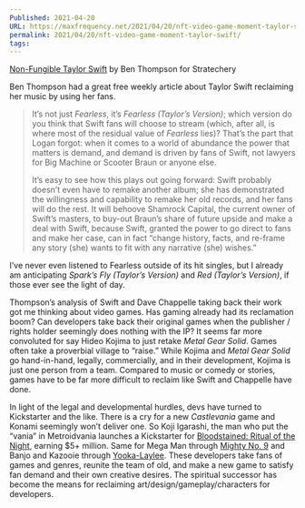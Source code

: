 ```yaml
---
Published: 2021-04-20
URL: https://maxfrequency.net/2021/04/20/nft-video-game-moment-taylor-swift/
permalink: 2021/04/20/nft-video-game-moment-taylor-swift/
tags:
---
```

[Non-Fungible Taylor Swift](https://stratechery.com/2021/non-fungible-taylor-swift/) by Ben Thompson for Stratechery  

Ben Thompson had a great free weekly article about Taylor Swift reclaiming her music by using her fans.  

> It’s not just *Fearless*, it’s *Fearless (Taylor’s Version)*; which version do you think that Swift fans will choose to stream (which, after all, is where most of the residual value of *Fearless* lies)? That’s the part that Logan forgot: when it comes to a world of abundance the power that matters is demand, and demand is driven by fans of Swift, not lawyers for Big Machine or Scooter Braun or anyone else.  
> 
> It’s easy to see how this plays out going forward: Swift probably doesn’t even have to remake another album; she has demonstrated the willingness and capability to remake her old records, and her fans will do the rest. It will behoove Shamrock Capital, the current owner of Swift’s masters, to buy-out Braun’s share of future upside and make a deal with Swift, because Swift, granted the power to go direct to fans and make her case, can in fact “change history, facts, and re-frame any story (she) wants to fit with any narrative (she) wishes.”  

I’ve never even listened to Fearless outside of its hit singles, but I already am anticipating *Spark’s Fly (Taylor’s Version)* and *Red (Taylor’s Version)*, if those ever see the light of day.  

Thompson’s analysis of Swift and Dave Chappelle taking back their work got me thinking about video games. Has gaming already had its reclamation boom? Can developers take back their original games when the publisher / rights holder seemingly does nothing with the IP? It seems far more convoluted for say Hideo Kojima to just retake *Metal Gear Solid*. Games often take a proverbial village to “raise.” While Kojima and *Metal Gear Solid* go hand-in-hand, legally, commercially, and in their development, Kojima is just one person from a team. Compared to music or comedy or stories, games have to be far more difficult to reclaim like Swift and Chappelle have done.  

In light of the legal and developmental hurdles, devs have turned to Kickstarter and the like. There is a cry for a new *Castlevania* game and Konami seemingly won’t deliver one. So Koji Igarashi, the man who put the “vania” in Metroidvania launches a Kickstarter for [Bloodstained: Ritual of the Night](https://www.kickstarter.com/projects/iga/bloodstained-ritual-of-the-night), earning $5+ million. Same for Mega Man through [Mighty No. 9](https://www.kickstarter.com/projects/mightyno9/mighty-no-9) and Banjo and Kazooie through [Yooka-Laylee](https://www.kickstarter.com/projects/playtonic/yooka-laylee-a-3d-platformer-rare-vival). These developers take fans of games and genres, reunite the team of old, and make a new game to satisfy fan demand and their own creative desires. The spiritual successor has become the means for reclaiming art/design/gameplay/characters for developers.